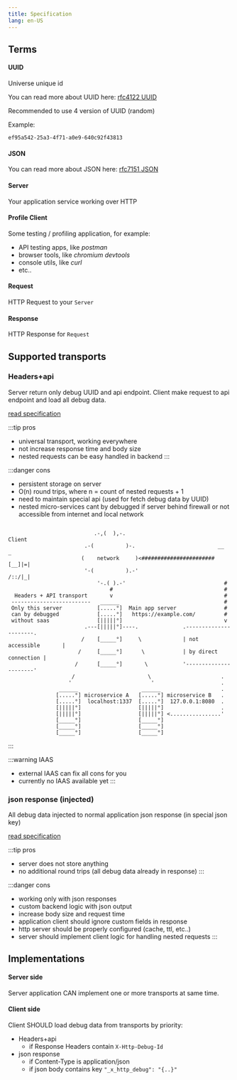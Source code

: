 ```yaml
---
title: Specification
lang: en-US
---
```


## Terms

#### UUID
Universe unique id

You can read more about UUID here:
[rfc4122 UUID](https://tools.ietf.org/html/rfc4122)

Recommended to use 4 version of UUID (random)

Example:
```
ef95a542-25a3-4f71-a0e9-640c92f43813
```

#### JSON

You can read more about JSON here:
[rfc7151 JSON](https://tools.ietf.org/html/rfc7159)

#### Server
Your application service working over HTTP

#### Profile Client
Some testing / profiling application, for example:
- API testing apps, like *postman*
- browser tools, like *chromium devtools*
- console utils, like *curl*
- etc..

#### Request
HTTP Request to your `Server`

#### Response
HTTP Response for `Request`


## Supported transports

### Headers+api

Server return only debug UUID and api endpoint.
Client make request to api endpoint and load all debug data.

[read specification](transport/headers-request.html)

:::tip pros
+ universal transport, working everywhere
+ not increase response time and body size
+ nested requests can be easy handled in backend
:::

:::danger cons
- persistent storage on server
- O(n) round trips, where n = count of nested requests + 1
- need to maintain special api (used for fetch debug data by UUID)
- nested micro-services cant by debugged if server behind firewall or not accessible from internet and local network

```

                           .-,(  ),-.                            Client
                        .-(          )-.                          __  _
                       (    network     )<#######################[__]|=|
                        '-(          ).-'                        /::/|_|
                            '-.( ).-'                               #
                                #                                   #
  Headers + API transport       v                                   #
 -------------------------   ______                                 #
 Only this server           [.....°]  Main app server               #
 can by debugged            [.....°]   https://example.com/         #
 without saas               [|||||°]                                v
                        .---[|||||°]----.              .----------------------.
                       /    [_____°]     \             | not accessible       |
                      /     [_____°]      \            | by direct connection |
                     /      [_____°]       \           '----------------------'
                    /                       \                      .
                   '                         '                     .
                ______                    ______                   .
               [.....°] microservice A   [.....°] microservice B   .
               [.....°]  localhost:1337  [.....°]  127.0.0.1:8080  .
               [|||||°]                  [|||||°]                  .
               [|||||°]                  [|||||°] <................'
               [_____°]                  [_____°]
               [_____°]                  [_____°]
               [_____°]                  [_____°]

```
:::

:::warning IAAS
- external IAAS can fix all cons for you
- currently no IAAS available yet
:::

### json response (injected)

All debug data injected to normal application json response (in special
json key)

[read specification](transport/json-response.html)

:::tip pros
+ server does not store anything
+ no additional round trips (all debug data already in response)
:::

:::danger cons
- working only with json responses
- custom backend logic with json output
- increase body size and request time
- application client should ignore custom fields in response
- http server should be properly configured (cache, ttl, etc..)
- server should implement client logic for handling nested requests
:::

## Implementations

#### Server side

Server application CAN implement one or more transports at
same time.

#### Client side

Client SHOULD load debug data from transports by priority:
- Headers+api
    - if Response Headers contain `X-Http-Debug-Id`
- json response
    - if Content-Type is application/json
    - if json body contains key `"_x_http_debug": "{..}"`

